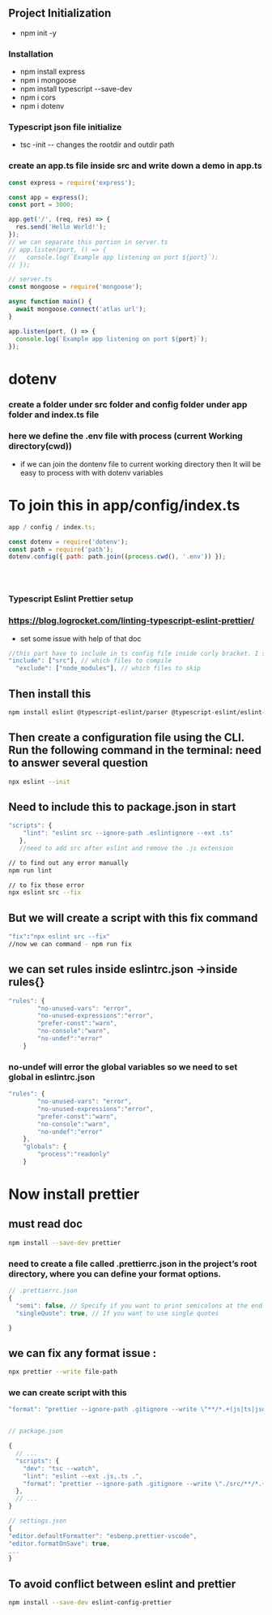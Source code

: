 ## Project Initialization

- npm init -y

### Installation

- npm install express
- npm i mongoose
- npm install typescript --save-dev
- npm i cors
- npm i dotenv

### Typescript json file initialize

- tsc -init -- changes the rootdir and outdir path

### create an app.ts file inside src and write down a demo in app.ts

```js
const express = require('express');

const app = express();
const port = 3000;

app.get('/', (req, res) => {
  res.send('Hello World!');
});
// we can separate this portion in server.ts
// app.listen(port, () => {
//   console.log(`Example app listening on port ${port}`);
// });
```

```js
// server.ts
const mongoose = require('mongoose');

async function main() {
  await mongoose.connect('atlas url');
}

app.listen(port, () => {
  console.log(`Example app listening on port ${port}`);
});
```

# dotenv

### create a folder under src folder and config folder under app folder and index.ts file

### here we define the .env file with process (current Working directory(cwd))

- if we can join the dontenv file to current working directory then It will be easy to process with with dotenv variables

# To join this in app/config/index.ts

```js
app / config / index.ts;
```

```js
const dotenv = require('dotenv');
const path = require('path');
dotenv.config({ path: path.join((process.cwd(), '.env')) });
```

```

```

```

```

```

```

### Typescript Eslint Prettier setup

### https://blog.logrocket.com/linting-typescript-eslint-prettier/

- set some issue with help of that doc

```js
//this part have to include in ts config file inside curly bracket. I set it at top
"include": ["src"], // which files to compile
  "exclude": ["node_modules"], // which files to skip
```

## Then install this

```bash
npm install eslint @typescript-eslint/parser @typescript-eslint/eslint-plugin --save-dev
```

## Then create a configuration file using the CLI. Run the following command in the terminal: need to answer several question

```bash
npx eslint --init

```

## Need to include this to package.json in start

```js
"scripts": {
    "lint": "eslint src --ignore-path .eslintignore --ext .ts"
   },
   //need to add src after eslint and remove the .js extension
```

```bash
// to find out any error manually
npm run lint
```

```bash
// to fix those error
npx eslint src --fix
```

## But we will create a script with this fix command

```bash
"fix":"npx eslint src --fix"
//now we can command - npm run fix
```

## we can set rules inside eslintrc.json ->inside rules{}

```js
"rules": {
        "no-unused-vars": "error",
        "no-unused-expressions":"error",
        "prefer-const":"warn",
        "no-console":"warn",
        "no-undef":"error"
    }
```

### no-undef will error the global variables so we need to set global in eslintrc.json

```js
"rules": {
        "no-unused-vars": "error",
        "no-unused-expressions":"error",
        "prefer-const":"warn",
        "no-console":"warn",
        "no-undef":"error"
    },
    "globals": {
        "process":"readonly"
    }
```

# Now install prettier

## must read doc

```bash
npm install --save-dev prettier
```

### need to create a file called .prettierrc.json in the project’s root directory, where you can define your format options.

```js
// .prettierrc.json
{
  "semi": false, // Specify if you want to print semicolons at the end of statements
  "singleQuote": true, // If you want to use single quotes

}
```

## we can fix any format issue :

```bash
npx prettier --write file-path

```

### we can create script with this

```js
"format": "prettier --ignore-path .gitignore --write \"**/*.+(js|ts|json)\""


// package.json

{
  // ...
  "scripts": {
    "dev": "tsc --watch",
    "lint": "eslint --ext .js,.ts .",
    "format": "prettier --ignore-path .gitignore --write \"./src/**/*.+(js|ts|json)\""
  },
  // ...
}
```

```js
// settings.json
{
"editor.defaultFormatter": "esbenp.prettier-vscode",
"editor.formatOnSave": true,
...
}
```

## To avoid conflict between eslint and prettier

```bash
npm install --save-dev eslint-config-prettier
```
